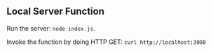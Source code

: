 Local Server Function
---------------------

Run the server: `node index.js`.

Invoke the function by doing HTTP GET: `curl http://localhost:3000`
